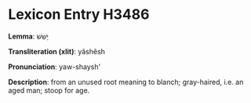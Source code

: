# Lexicon Entry H3486

**Lemma**: יָשֵׁשׁ

**Transliteration (xlit)**: yâshêsh

**Pronunciation**: yaw-shaysh'

**Description**:
from an unused root meaning to blanch; gray-haired, i.e. an aged man; stoop for age.

